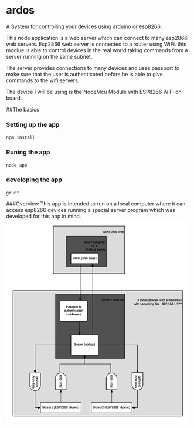 # ardos
A System for controlling your devices using arduino or esp8266.

This node application is a web server which can connect to many esp2866 web servers.
Esp2866 web server is connected to a router using WiFi. this modlue is able to control devices in the real world taking commands from a server running on the same subnet.  

The server provides connections to many devices and uses passport to make sure that the user is authenticated before he is able to give commands to the wifi servers.

The device I will be using is the NodeMcu Module with ESP8266 WiFi on board.

##The basics
### Setting up the app
```shell
npm install
```
### Runing the app
```shell
node app
```
### developing the app
```shell
grunt
```
###Overview
This app is intended to run on a local computer where it can access esp8266 devices running a special server program which was developed for this app in mind.  
  <img src="/docs/images/diagram_ardos.png" width="500" alt="Overnew image of the whole system ">


